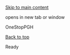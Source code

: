 [Skip to main content](https://www.pittsburghpa.gov/Resident-Services/A-Z-Frequently-Visited/OneStopPGH#main-content)

opens in new tab or window

OneStopPGH

[Back to top](https://www.pittsburghpa.gov/Resident-Services/A-Z-Frequently-Visited/OneStopPGH#body-top)

Ready
